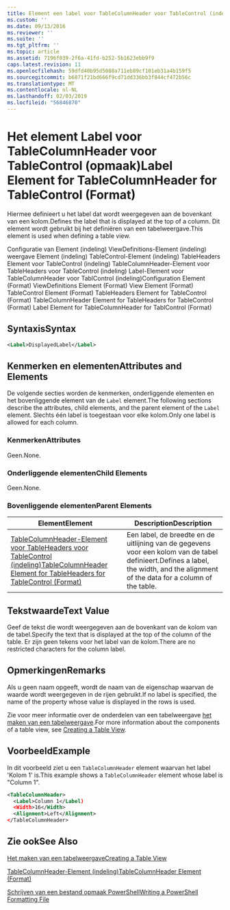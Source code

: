 ```yaml
---
title: Element een label voor TableColumnHeader voor TableControl (indeling) | Microsoft Docs
ms.custom: ''
ms.date: 09/13/2016
ms.reviewer: ''
ms.suite: ''
ms.tgt_pltfrm: ''
ms.topic: article
ms.assetid: 7196f039-2f6a-41fd-b252-5b1623ebb9f9
caps.latest.revision: 11
ms.openlocfilehash: 59dfd40b95d5088a711eb89cf101eb31a4b159f5
ms.sourcegitcommit: b6871f21bd666f9cd71dd336bb3f844cf472b56c
ms.translationtype: MT
ms.contentlocale: nl-NL
ms.lasthandoff: 02/03/2019
ms.locfileid: "56846870"
---
```

# <a name="label-element-for-tablecolumnheader-for-tablecontrol-format"></a><span data-ttu-id="189e8-102">Het element Label voor TableColumnHeader voor TableControl (opmaak)</span><span class="sxs-lookup"><span data-stu-id="189e8-102">Label Element for TableColumnHeader for TableControl (Format)</span></span>

<span data-ttu-id="189e8-103">Hiermee definieert u het label dat wordt weergegeven aan de bovenkant van een kolom.</span><span class="sxs-lookup"><span data-stu-id="189e8-103">Defines the label that is displayed at the top of a column.</span></span> <span data-ttu-id="189e8-104">Dit element wordt gebruikt bij het definiëren van een tabelweergave.</span><span class="sxs-lookup"><span data-stu-id="189e8-104">This element is used when defining a table view.</span></span>

<span data-ttu-id="189e8-105">Configuratie van Element (indeling) ViewDefinitions-Element (indeling) weergave Element (indeling) TableControl-Element (indeling) TableHeaders Element voor TableControl (indeling) TableColumnHeader-Element voor TableHeaders voor TableControl (indeling) Label-Element voor TableColumnHeader voor TablControl (indeling)</span><span class="sxs-lookup"><span data-stu-id="189e8-105">Configuration Element (Format) ViewDefinitions Element (Format) View Element (Format) TableControl Element (Format) TableHeaders Element for TableControl (Format) TableColumnHeader Element for TableHeaders for TableControl (Format) Label Element  for TableColumnHeader for TablControl (Format)</span></span>

## <a name="syntax"></a><span data-ttu-id="189e8-106">Syntaxis</span><span class="sxs-lookup"><span data-stu-id="189e8-106">Syntax</span></span>

```xml
<Label>DisplayedLabel</Label>

```

## <a name="attributes-and-elements"></a><span data-ttu-id="189e8-107">Kenmerken en elementen</span><span class="sxs-lookup"><span data-stu-id="189e8-107">Attributes and Elements</span></span>

<span data-ttu-id="189e8-108">De volgende secties worden de kenmerken, onderliggende elementen en het bovenliggende element van de `Label` element.</span><span class="sxs-lookup"><span data-stu-id="189e8-108">The following sections describe the attributes, child elements, and the parent element of the `Label` element.</span></span> <span data-ttu-id="189e8-109">Slechts één label is toegestaan voor elke kolom.</span><span class="sxs-lookup"><span data-stu-id="189e8-109">Only one label is allowed for each column.</span></span>

### <a name="attributes"></a><span data-ttu-id="189e8-110">Kenmerken</span><span class="sxs-lookup"><span data-stu-id="189e8-110">Attributes</span></span>

<span data-ttu-id="189e8-111">Geen.</span><span class="sxs-lookup"><span data-stu-id="189e8-111">None.</span></span>

### <a name="child-elements"></a><span data-ttu-id="189e8-112">Onderliggende elementen</span><span class="sxs-lookup"><span data-stu-id="189e8-112">Child Elements</span></span>

<span data-ttu-id="189e8-113">Geen.</span><span class="sxs-lookup"><span data-stu-id="189e8-113">None.</span></span>

### <a name="parent-elements"></a><span data-ttu-id="189e8-114">Bovenliggende elementen</span><span class="sxs-lookup"><span data-stu-id="189e8-114">Parent Elements</span></span>

|<span data-ttu-id="189e8-115">Element</span><span class="sxs-lookup"><span data-stu-id="189e8-115">Element</span></span>|<span data-ttu-id="189e8-116">Description</span><span class="sxs-lookup"><span data-stu-id="189e8-116">Description</span></span>|
|-------------|-----------------|
|[<span data-ttu-id="189e8-117">TableColumnHeader-Element voor TableHeaders voor TableControl (indeling)</span><span class="sxs-lookup"><span data-stu-id="189e8-117">TableColumnHeader Element for TableHeaders for TableControl  (Format)</span></span>](./tablecolumnheader-element-format.md)|<span data-ttu-id="189e8-118">Een label, de breedte en de uitlijning van de gegevens voor een kolom van de tabel definieert.</span><span class="sxs-lookup"><span data-stu-id="189e8-118">Defines a label, the width, and the alignment of the data for a column of the table.</span></span>|

## <a name="text-value"></a><span data-ttu-id="189e8-119">Tekstwaarde</span><span class="sxs-lookup"><span data-stu-id="189e8-119">Text Value</span></span>

<span data-ttu-id="189e8-120">Geef de tekst die wordt weergegeven aan de bovenkant van de kolom van de tabel.</span><span class="sxs-lookup"><span data-stu-id="189e8-120">Specify the text that is displayed at the top of the column of the table.</span></span> <span data-ttu-id="189e8-121">Er zijn geen tekens voor het label van de kolom.</span><span class="sxs-lookup"><span data-stu-id="189e8-121">There are no restricted characters for the column label.</span></span>

## <a name="remarks"></a><span data-ttu-id="189e8-122">Opmerkingen</span><span class="sxs-lookup"><span data-stu-id="189e8-122">Remarks</span></span>

<span data-ttu-id="189e8-123">Als u geen naam opgeeft, wordt de naam van de eigenschap waarvan de waarde wordt weergegeven in de rijen gebruikt.</span><span class="sxs-lookup"><span data-stu-id="189e8-123">If no label is specified, the name of the property whose value is displayed in the rows is used.</span></span>

<span data-ttu-id="189e8-124">Zie voor meer informatie over de onderdelen van een tabelweergave [het maken van een tabelweergave](./creating-a-table-view.md).</span><span class="sxs-lookup"><span data-stu-id="189e8-124">For more information about the components of a table view, see [Creating a Table View](./creating-a-table-view.md).</span></span>

## <a name="example"></a><span data-ttu-id="189e8-125">Voorbeeld</span><span class="sxs-lookup"><span data-stu-id="189e8-125">Example</span></span>

<span data-ttu-id="189e8-126">In dit voorbeeld ziet u een `TableColumnHeader` element waarvan het label 'Kolom 1' is.</span><span class="sxs-lookup"><span data-stu-id="189e8-126">This example shows a `TableColumnHeader` element whose label is "Column 1".</span></span>

```xml
<TableColumnHeader>
  <Label>Column 1</Label)
  <Width>16</Width>
  <Alignment>Left</Alignment>
</TableColumnHeader>
```

## <a name="see-also"></a><span data-ttu-id="189e8-127">Zie ook</span><span class="sxs-lookup"><span data-stu-id="189e8-127">See Also</span></span>

[<span data-ttu-id="189e8-128">Het maken van een tabelweergave</span><span class="sxs-lookup"><span data-stu-id="189e8-128">Creating a Table View</span></span>](./creating-a-table-view.md)

[<span data-ttu-id="189e8-129">TableColumnHeader-Element (indeling)</span><span class="sxs-lookup"><span data-stu-id="189e8-129">TableColumnHeader Element (Format)</span></span>](./tablecolumnheader-element-format.md)

[<span data-ttu-id="189e8-130">Schrijven van een bestand opmaak PowerShell</span><span class="sxs-lookup"><span data-stu-id="189e8-130">Writing a PowerShell Formatting File</span></span>](./writing-a-powershell-formatting-file.md)
